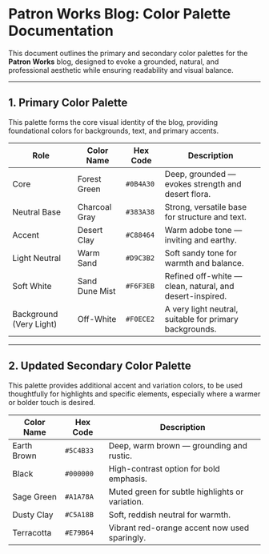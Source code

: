 # Patron Works Blog: Color Palette Documentation

This document outlines the primary and secondary color palettes for the **Patron Works** blog, designed to evoke a grounded, natural, and professional aesthetic while ensuring readability and visual balance.

---

## 1. Primary Color Palette

This palette forms the core visual identity of the blog, providing foundational colors for backgrounds, text, and primary accents.

| **Role**          | **Color Name**      | **Hex Code** | **Description**                                        |
|-------------------|---------------------|--------------|--------------------------------------------------------|
| Core              | Forest Green        | `#0B4A30`    | Deep, grounded — evokes strength and desert flora.     |
| Neutral Base      | Charcoal Gray       | `#383A38`    | Strong, versatile base for structure and text.         |
| Accent            | Desert Clay         | `#C88464`    | Warm adobe tone — inviting and earthy.                 |
| Light Neutral     | Warm Sand           | `#D9C3B2`    | Soft sandy tone for warmth and balance.                |
| Soft White        | Sand Dune Mist      | `#F6F3EB`    | Refined off-white — clean, natural, and desert-inspired. |
| Background (Very Light) | Off-White     | `#F0ECE2`    | A very light neutral, suitable for primary backgrounds.|

---

## 2. Updated Secondary Color Palette

This palette provides additional accent and variation colors, to be used thoughtfully for highlights and specific elements, especially where a warmer or bolder touch is desired.

| **Color Name**    | **Hex Code** | **Description**                                      |
|-------------------|--------------|------------------------------------------------------|
| Earth Brown       | `#5C4B33`    | Deep, warm brown — grounding and rustic.            |
| Black             | `#000000`    | High-contrast option for bold emphasis.              |
| Sage Green        | `#A1A78A`    | Muted green for subtle highlights or variation.      |
| Dusty Clay        | `#C5A18B`    | Soft, reddish neutral for warmth.                   |
| Terracotta        | `#E79B64`    | Vibrant red-orange accent now used sparingly.       |

       
